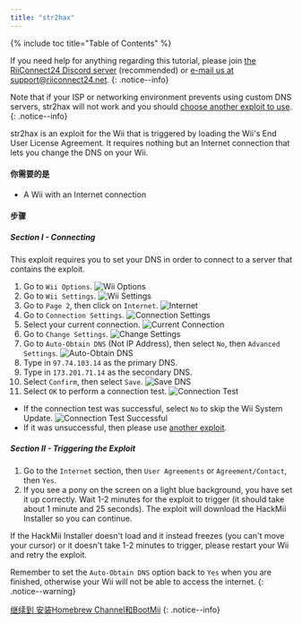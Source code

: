 ```yaml
---
title: "str2hax"
---
```


{% include toc title="Table of Contents" %}

If you need help for anything regarding this tutorial, please join [the RiiConnect24 Discord server](https://discord.gg/rc24) (recommended) or [e-mail us at support@riiconnect24.net](mailto:support@riiconnect24.net).
{: .notice--info}

Note that if your ISP or networking environment prevents using custom DNS servers, str2hax will not work and you should [choose another exploit to use](get-started).
{: .notice--info}

str2hax is an exploit for the Wii that is triggered by loading the Wii's End User License Agreement. It requires nothing but an Internet connection that lets you change the DNS on your Wii.

#### 你需要的是

* A Wii with an Internet connection

#### 步骤

##### Section I - Connecting

This exploit requires you to set your DNS in order to connect to a server that contains the exploit.

1. Go to `Wii Options`. ![Wii Options](/images/RiiConnect24/Internet_1.png)
2. Go to `Wii Settings`. ![Wii Settings](/images/RiiConnect24/Internet_2.png)
3. Go to `Page 2`, then click on `Internet`. ![Internet](/images/RiiConnect24/Internet_3.png)
4. Go to `Connection Settings`. ![Connection Settings](/images/RiiConnect24/Internet_4.png)
5. Select your current connection. ![Current Connection](/images/RiiConnect24/Internet_5.png)
6. Go to `Change Settings`. ![Change Settings](/images/RiiConnect24/Internet_6.png)
7. Go to `Auto-Obtain DNS` (Not IP Address), then select `No`, then `Advanced Settings`. ![Auto-Obtain DNS](/images/RiiConnect24/Internet_7.png)
8. Type in `97.74.103.14` as the primary DNS.
9. Type in `173.201.71.14` as the secondary DNS.
10. Select `Confirm`, then select `Save`. ![Save DNS](/images/RiiConnect24/Internet_10.png)
11. Select `OK` to perform a connection test. ![Connection Test](/images/RiiConnect24/Internet_11.png)
   - If the connection test was successful, select `No` to skip the Wii System Update. ![Connection Test Successful](/images/RiiConnect24/Internet_12.png)
   - If it was unsuccessful, then please use [another exploit](get-started).

##### Section II - Triggering the Exploit

1. Go to the `Internet` section, then `User Agreements` or `Agreement/Contact`, then `Yes`.
2. If you see a pony on the screen on a light blue background, you have set it up correctly. Wait 1-2 minutes for the exploit to trigger (it should take about 1 minute and 25 seconds). The exploit will download the HackMii Installer so you can continue.

If the HackMii Installer doesn't load and it instead freezes (you can't move your cursor) or it doesn't take 1-2 minutes to trigger, please restart your Wii and retry the exploit.

Remember to set the `Auto-Obtain DNS` option back to `Yes` when you are finished, otherwise your Wii will not be able to access the internet.
{: .notice--warning}

[继续到 安装Homebrew Channel和BootMii](hbc)
{: .notice--info}
